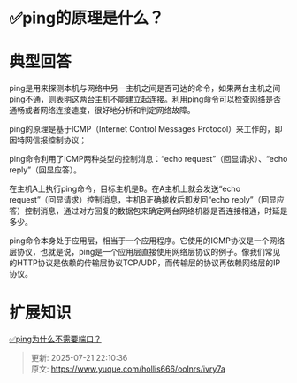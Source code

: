# ✅ping的原理是什么？

# 典型回答
ping是用来探测本机与网络中另一主机之间是否可达的命令，如果两台主机之间ping不通，则表明这两台主机不能建立起连接。利用ping命令可以检查网络是否通畅或者网络连接速度，很好地分析和判定网络故障。



ping的原理是基于ICMP（Internet Control Messages Protocol）来工作的，即因特网信报控制协议；



ping命令利用了ICMP两种类型的控制消息：“echo request”（回显请求）、“echo reply”（回显应答）。



在主机A上执行ping命令，目标主机是B。在A主机上就会发送“echo request”（回显请求）控制消息，主机B正确接收后即发回“echo reply”（回显应答）控制消息，通过对方回复的数据包来确定两台网络机器是否连接相通，时延是多少。



ping命令本身处于应用层，相当于一个应用程序。它使用的ICMP协议是一个网络层协议，也就是说，ping是一个应用层直接使用网络层协议的例子。像我们常见的HTTP协议是依赖的传输层协议TCP/UDP，而传输层的协议再依赖网络层的IP协议。



# 扩展知识


[✅ping为什么不需要端口？](https://www.yuque.com/hollis666/oolnrs/pfmnefsmxrwhzd81)



> 更新: 2025-07-21 22:10:36  
> 原文: <https://www.yuque.com/hollis666/oolnrs/ivry7a>